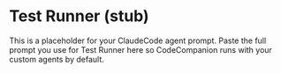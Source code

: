 # Test Runner (stub)
This is a placeholder for your ClaudeCode agent prompt.
Paste the full prompt you use for Test Runner here so CodeCompanion runs with your custom agents by default.
